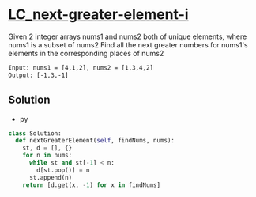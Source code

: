 # [LC_next-greater-element-i](https://leetcode.com/problems/next-greater-element-i)

Given 2 integer arrays nums1 and nums2 both of unique elements, where nums1 is a subset of nums2
Find all the next greater numbers for nums1's elements in the corresponding places of nums2

```txt
Input: nums1 = [4,1,2], nums2 = [1,3,4,2]
Output: [-1,3,-1]
```

## Solution

* py

```py
class Solution:
  def nextGreaterElement(self, findNums, nums):
    st, d = [], {}
    for n in nums:
      while st and st[-1] < n:
        d[st.pop()] = n
      st.append(n)
    return [d.get(x, -1) for x in findNums]
```
